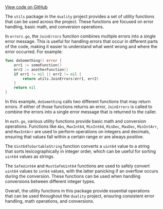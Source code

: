 [View code on GitHub](https://github.com/duality-labs/duality/utodoc/docs/json/x/dex/utils)

The `utils` package in the `duality` project provides a set of utility functions that can be used across the project. These functions are focused on error handling, basic math, and conversion operations.

In `errors.go`, the `JoinErrors` function combines multiple errors into a single error message. This is useful for handling errors that occur in different parts of the code, making it easier to understand what went wrong and where the error occurred. For example:

```go
func doSomething() error {
    err1 := someFunction()
    err2 := anotherFunction()
    if err1 != nil || err2 != nil {
        return utils.JoinErrors(err1, err2)
    }
    return nil
}
```

In this example, `doSomething` calls two different functions that may return errors. If either of those functions returns an error, `JoinErrors` is called to combine the errors into a single error message that is returned to the caller.

In `math.go`, various utility functions provide basic math and conversion operations. Functions like `Abs`, `MaxInt64`, `MinInt64`, `MinDec`, `MaxDec`, `MinIntArr`, and `MaxIntArr` are used to perform operations on integers and decimals, ensuring that values fall within a certain range or are always positive.

The `Uint64ToSortableString` function converts a `uint64` value to a string that sorts lexicographically in integer order, which can be useful for sorting `uint64` values as strings.

The `SafeUint64` and `MustSafeUint64` functions are used to safely convert `uint64` values to `int64` values, with the latter panicking if an overflow occurs during the conversion. These functions can be used when handling conversions between different integer types.

Overall, the utility functions in this package provide essential operations that can be used throughout the `duality` project, ensuring consistent error handling, math operations, and conversions.
